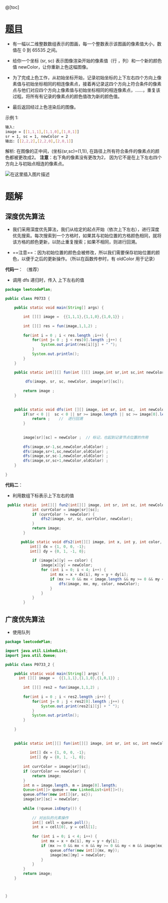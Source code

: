 ﻿@[toc]

# [题目](https://leetcode-cn.com/problems/flood-fill/)

- 有一幅以二维整数数组表示的图画，每一个整数表示该图画的像素值大小，数值在 0 到 65535 之间。

- 给你一个坐标 (sr, sc) 表示图像渲染开始的像素值（行 ，列）和一个新的颜色值 newColor，让你重新上色这幅图像。

- 为了完成上色工作，从初始坐标开始，记录初始坐标的上下左右四个方向上像素值与初始坐标相同的相连像素点，接着再记录这四个方向上符合条件的像素点与他们对应四个方向上像素值与初始坐标相同的相连像素点，……，重复该过程。将所有有记录的像素点的颜色值改为新的颜色值。

- 最后返回经过上色渲染后的图像。

示例 1:

```bash
输入: 
image = [[1,1,1],[1,1,0],[1,0,1]]
sr = 1, sc = 1, newColor = 2
输出: [[2,2,2],[2,2,0],[2,0,1]]
```

解析: 
在图像的正中间，(坐标(sr,sc)=(1,1)),
在路径上所有符合条件的像素点的颜色都被更改成2。
**注意**：右下角的像素没有更改为2，
因为它不是在上下左右四个方向上与初始点相连的像素点。


![在这里插入图片描述](https://img-blog.csdnimg.cn/957018539177409b8339bc169f9c0fe2.png?x-oss-process=image/watermark,type_ZmFuZ3poZW5naGVpdGk,shadow_10,text_aHR0cHM6Ly9ibG9nLmNzZG4ubmV0L1F1YW50dW1Zb3U=,size_16,color_FFFFFF,t_70)

# 题解
## 深度优先算法
- 我们采用深度优先算法，我们从给定的起点开始（依次上下左右），进行深度优先搜索。每次搜索到一个方格时，如果其与初始位置的方格颜色相同，就将该方格的颜色更新，以防止重复搜索；如果不相同，则进行回溯。

- ==注意==：因为初始位置的颜色会被修改，所以我们需要保存初始位置的颜色，以便于之后的更新操作。（所以在函数传参时，有 oldColor 用于记录）

**代码一**：  （推荐）
- 调用 dfs  递归时，传入 上下左右的值

```java
package leetcodePlan;

public class P0733 {

	public static void main(String[] args) {

		int [][] image =  {{1,1,1},{1,1,0},{1,0,1}} ;
		
		int [][] res = fun(image,1,1,2) ;
		
		for(int i = 0 ; i < res.length ;i++) {
			for(int j= 0 ; j < res[0].length ;j++) {
				System.out.print(res[i][j] + " ");
			}
			System.out.println();
		}
 	}

	public static int[][] fun(int [][] image,int sr,int sc,int newColor){
		
		 dfs(image, sr, sc, newColor, image[sr][sc]);
		
		return image ;
	}
	
	
	public static void dfs(int [][] image, int sr, int sc,  int newColor , int oldColor) {
		if(sr < 0 ||  sc < 0 || sr >= image.length || sc >= image[0].length || image[sr][sc] != oldColor || newColor == oldColor) {
			return ;    //  进行回溯
		}
		
		
		image[sr][sc] = newColor ;  // 标记，也起到记录节点位置的作用
		
		dfs(image,sr-1,sc,newColor,oldColor) ;
		dfs(image,sr+1,sc,newColor,oldColor) ;
		dfs(image,sr,sc-1,newColor,oldColor) ;
		dfs(image,sr,sc+1,newColor,oldColor) ;
	}
	
}

```

**代码二**：
- 利用数组下标表示上下左右的值

```java
 public static  int[][] fun2(int[][] image, int sr, int sc, int newColor) {
	        int currColor = image[sr][sc];
	        if (currColor != newColor) {
	            dfs2(image, sr, sc, currColor, newColor);
	        }
	        return image;
	    }

	   public static void dfs2(int[][] image, int x, int y, int color, int newColor) {
		   int[] dx = {1, 0, 0, -1};
		   int[] dy = {0, 1, -1, 0};
		    
	        if (image[x][y] == color) {
	            image[x][y] = newColor;
	            for (int i = 0; i < 4; i++) {
	                int mx = x + dx[i], my = y + dy[i];
	                if (mx >= 0 && mx < image.length && my >= 0 && my < image[0].length) {
	                    dfs(image, mx, my, color, newColor);
	                }
	            }
	        }
	    }
```

## 广度优先算法
- 使用队列   

```java
package leetcodePlan;

import java.util.LinkedList;
import java.util.Queue;

public class P0733_2 {

	public static void main(String[] args) {
	  int [][] image =  {{1,1,1},{1,1,0},{1,0,1}} ;
		
		int [][] res2 = fun(image,1,1,2) ;
		
		for(int i = 0 ; i < res2.length ;i++) {
			for(int j= 0 ; j < res2[0].length ;j++) {
				System.out.print(res2[i][j] + " ");
			}
			System.out.println();
		}
		
	}
	
	
    public static int[][] fun(int[][] image, int sr, int sc, int newColor) {
    	
    	   int[] dx = {1, 0, 0, -1};
    	   int[] dy = {0, 1, -1, 0};
    	    
        int currColor = image[sr][sc];
        if (currColor == newColor) {
            return image;
        }
        int n = image.length, m = image[0].length;
        Queue<int[]> queue = new LinkedList<int[]>();
        queue.offer(new int[]{sr, sc});
        image[sr][sc] = newColor;
        
        while (!queue.isEmpty()) {
        	
        	// 对出队的元素操作
            int[] cell = queue.poll();
            int x = cell[0], y = cell[1];
            
            for (int i = 0; i < 4; i++) {
                int mx = x + dx[i], my = y + dy[i];
                if (mx >= 0 && mx < n && my >= 0 && my < m && image[mx][my] == currColor) {
                    queue.offer(new int[]{mx, my});
                    image[mx][my] = newColor;
                }
            }
        }
        return image;
    }



}

```


